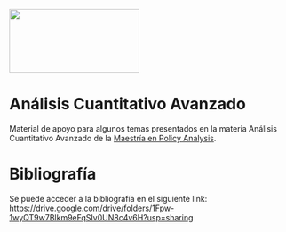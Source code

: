 <a href="url"><img src="https://www.itba.edu.ar/wp-content/uploads/2020/03/Marca-ITBA-Color-ALTA.png" height="115" width="234" ></a>

# Análisis Cuantitativo Avanzado

Material de apoyo para algunos temas presentados en la materia Análisis Cuantitativo Avanzado de la [Maestría en Policy Analysis](https://www.itba.edu.ar/posgrado/maestria-en-policy-analysis). 

# Bibliografía

Se puede acceder a la bibliografía en el siguiente link: https://drive.google.com/drive/folders/1Fpw-1wyQT9w7Blkm9eFqSIv0UN8c4v6H?usp=sharing
